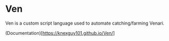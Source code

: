 # Ven
Ven is a custom script language used to automate catching/farming Venari.

(Documentation)[https://knexguy101.github.io/Ven/]

